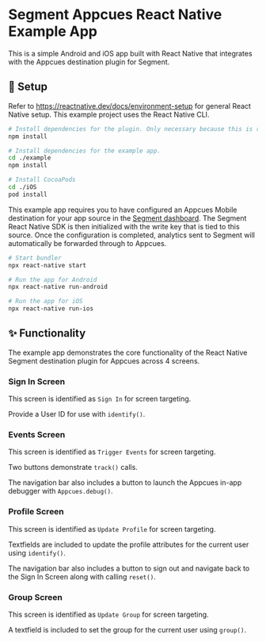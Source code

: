 # Segment Appcues React Native Example App

This is a simple Android and iOS app built with React Native that integrates with the Appcues destination plugin for Segment.

## 🚀 Setup

Refer to https://reactnative.dev/docs/environment-setup for general React Native setup. This example project uses the React Native CLI.

```sh
# Install dependencies for the plugin. Only necessary because this is referenced locally by the example app.
npm install

# Install dependencies for the example app.
cd ./example
npm install

# Install CocoaPods
cd ./iOS
pod install
```

This example app requires you to have configured an Appcues Mobile destination for your app source in the [Segment dashboard](https://app.segment.com/). The Segment React Native SDK is then initialized with the write key that is tied to this source. Once the configuration is completed, analytics sent to Segment will automatically be forwarded through to Appcues.

```sh
# Start bundler
npx react-native start

# Run the app for Android
npx react-native run-android

# Run the app for iOS
npx react-native run-ios
```

## ✨ Functionality

The example app demonstrates the core functionality of the React Native Segment destination plugin for Appcues across 4 screens.

### Sign In Screen

This screen is identified as `Sign In` for screen targeting.

Provide a User ID for use with `identify()`.

### Events Screen

This screen is identified as `Trigger Events` for screen targeting.

Two buttons demonstrate `track()` calls.

The navigation bar also includes a button to launch the Appcues in-app debugger with `Appcues.debug()`.

### Profile Screen

This screen is identified as `Update Profile` for screen targeting.

Textfields are included to update the profile attributes for the current user using `identify()`.

The navigation bar also includes a button to sign out and navigate back to the Sign In Screen along with calling `reset()`.

### Group Screen

This screen is identified as `Update Group` for screen targeting.

A textfield is included to set the group for the current user using `group()`.
